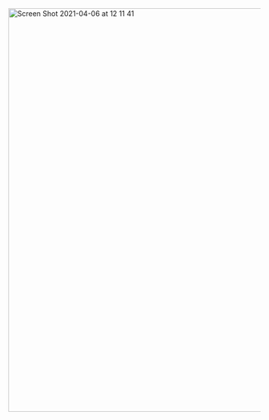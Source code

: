 
<img width="804" alt="Screen Shot 2021-04-06 at 12 11 41" src="https://user-images.githubusercontent.com/40405334/113733906-4121d680-96d1-11eb-8f95-f9b2ff89a691.png">



